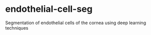 # endothelial-cell-seg
Segmentation of endothelial cells of the cornea using deep learning techniques
